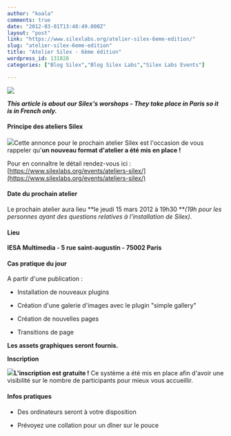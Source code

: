 ```yaml
---
author: "koala"
comments: true
date: "2012-03-01T13:48:49.000Z"
layout: "post"
link: "https://www.silexlabs.org/atelier-silex-6eme-edition/"
slug: "atelier-silex-6eme-edition"
title: "Atelier Silex - 6ème édition"
wordpress_id: 131828
categories: ["Blog Silex","Blog Silex Labs","Silex Labs Events"]

---
```

![](https://www.silexlabs.org/wp-content/uploads/2012/03/ateliers_15-03-20121.png)

_**This article is about our Silex's worshops - They take place in Paris so it is in French only.**_

<!-- more -->


#### Principe des ateliers Silex


![](https://www.silexlabs.org/wp-content/uploads/2011/12/PTT1-300x179.jpg)Cette annonce pour le prochain atelier Silex est l'occasion de vous rappeler qu'**un nouveau format d'atelier a été mis en place !**

Pour en connaître le détail rendez-vous ici : [https://www.silexlabs.org/events/ateliers-silex/](https://www.silexlabs.org/events/ateliers-silex/)


#### Date du prochain atelier


Le prochain atelier aura lieu **le jeudi 15 mars 2012 à 19h30 **_(19h pour les personnes ayant des questions relatives à l'installation de Silex)_.


#### Lieu


**IESA Multimedia - 5 rue saint-augustin - 75002 Paris**


#### Cas pratique du jour


A partir d'une publication :




  * Installation de nouveaux plugins


  * Création d'une galerie d'images avec le plugin "simple gallery"


  * Création de nouvelles pages


  * Transitions de page


**Les assets graphiques seront fournis.**

**Inscription**

[![](https://www.silexlabs.org/wp-content/uploads/2011/12/icone_inscription11.png)](http://ptt.eventbrite.com/)**L'inscription est gratuite !** Ce système a été mis en place afin d'avoir une visibilité sur le nombre de participants pour mieux vous accueillir.


#### Infos pratiques






  * Des ordinateurs seront à votre disposition


  * Prévoyez une collation pour un dîner sur le pouce



